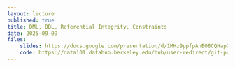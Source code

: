 ```yaml
---
layout: lecture
published: true
title: DML, DDL, Referential Integrity, Constraints
date: 2025-09-09
files:
    slides: https://docs.google.com/presentation/d/1MHz9ppfpAhEO8CQHap2RPgCSuCimBsXq490gkTOtQa8/edit
    code: https://data101.datahub.berkeley.edu/hub/user-redirect/git-pull?repo=https%3A%2F%2Fgithub.com%2Fcal-data-eng%2Ffa25-materials&branch=main&urlpath=lab%2Ftree%2Ffa25-materials%2Flec%2Fupdates%2Fupdates.ipynb
---
```


